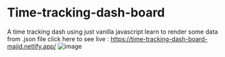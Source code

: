 # Time-tracking-dash-board
A time tracking dash using just vanilla javascript learn to render some data from .json file
click here to see live : https://time-tracking-dash-board-majid.netlify.app/
![image](https://github.com/majidali55566/Time-tracking-dash-board/assets/83289212/1db41a6c-fc2f-43dd-b366-3ca543454289)
